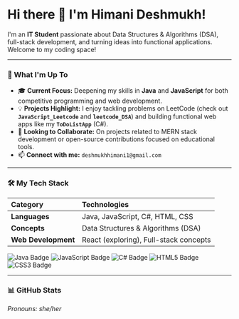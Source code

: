 # Hi there 👋 I'm Himani Deshmukh!

I'm an **IT Student** passionate about Data Structures & Algorithms (DSA), full-stack development, and turning ideas into functional applications. Welcome to my coding space!

---

### 🚀 What I'm Up To
* 🎓 **Current Focus:** Deepening my skills in **Java** and **JavaScript** for both competitive programming and web development.
* 💡 **Projects Highlight:** I enjoy tackling problems on LeetCode (check out **`JavaScript_Leetcode`** and **`leetcode_DSA`**) and building functional web apps like my **`ToDoListApp`** (C\#).
* 🤝 **Looking to Collaborate:** On projects related to MERN stack development or open-source contributions focused on educational tools.
* 📫 **Connect with me:** `deshmukhhimani1@gmail.com`

---

### 🛠️ My Tech Stack

| Category | Technologies |
| :--- | :--- |
| **Languages** | Java, JavaScript, C\#, HTML, CSS |
| **Concepts** | Data Structures & Algorithms (DSA) |
| **Web Development** | React (exploring), Full-stack concepts |

<p align="left">
    <img src="https://img.shields.io/badge/Java-007396?style=for-the-badge&logo=java&logoColor=white" alt="Java Badge"/>
    <img src="https://img.shields.io/badge/JavaScript-F7DF1E?style=for-the-badge&logo=javascript&logoColor=black" alt="JavaScript Badge"/>
    <img src="https://img.shields.io/badge/C%23-239120?style=for-the-badge&logo=c-sharp&logoColor=white" alt="C# Badge"/>
    <img src="https://img.shields.io/badge/HTML5-E34F26?style=for-the-badge&logo=html5&logoColor=white" alt="HTML5 Badge"/>
    <img src="https://img.shields.io/badge/CSS3-1572B6?style=for-the-badge&logo=css3&logoColor=white" alt="CSS3 Badge"/>
</p>

---

### 📊 GitHub Stats

*Pronouns: she/her*
